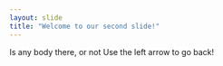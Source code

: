 ```yaml
---
layout: slide
title: "Welcome to our second slide!"
---
```

Is any body there, or not
Use the left arrow to go back!
